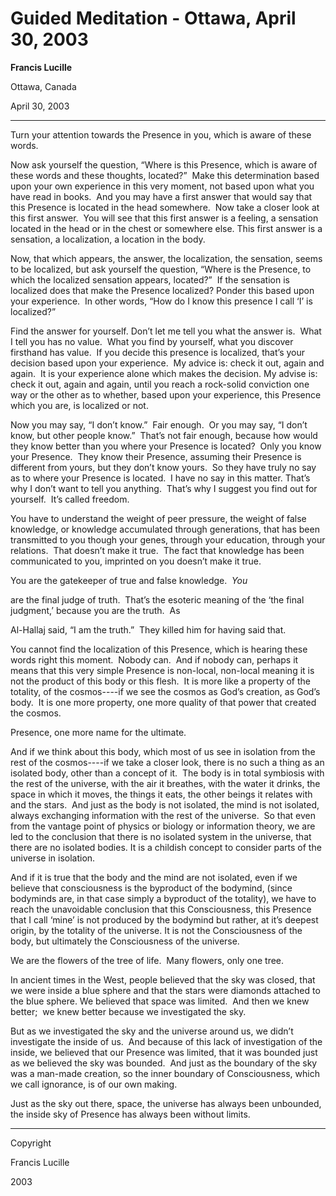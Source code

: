 # Guided Meditation - Ottawa, April 30, 2003

**Francis Lucille**

Ottawa, Canada

April 30, 2003

* * *

Turn your attention towards the Presence in you, which is aware of these words.

Now ask yourself the question, “Where is this Presence, which is aware of these words and these thoughts, located?”  Make this determination based upon your own experience in this very moment, not based upon what you have read in books.  And you may have a first answer that would say that this Presence is located in the head somewhere.  Now take a closer look at this first answer.  You will see that this first answer is a feeling, a sensation located in the head or in the chest or somewhere else. This first answer is a sensation, a localization, a location in the body.

Now, that which appears, the answer, the localization, the sensation, seems to be localized, but ask yourself the question, “Where is the Presence, to which the localized sensation appears, located?”  If the sensation is localized does that make the Presence localized? Ponder this based upon your experience.  In other words, “How do I know this presence I call ‘I’ is localized?”

Find the answer for yourself. Don’t let me tell you what the answer is.  What I tell you has no value.  What you find by yourself, what you discover firsthand has value.  If you decide this presence is localized, that’s your decision based upon your experience.  My advice is: check it out, again and again.  It is your experience alone which makes the decision. My advise is: check it out, again and again, until you reach a rock-solid conviction one way or the other as to whether, based upon your experience, this Presence which you are, is localized or not.

Now you may say, “I don’t know.”  Fair enough.  Or you may say, “I don’t know, but other people know.”  That’s not fair enough, because how would they know better than you where your Presence is located?  Only you know your Presence.  They know their Presence, assuming their Presence is different from yours, but they don’t know yours.  So they have truly no say as to where your Presence is located.  I have no say in this matter. That’s why I don’t want to tell you anything.  That’s why I suggest you find out for yourself.  It’s called freedom.

You have to understand the weight of peer pressure, the weight of false knowledge, or knowledge accumulated through generations, that has been transmitted to you though your genes, through your education, through your relations.  That doesn’t make it true.  The fact that knowledge has been communicated to you, imprinted on you doesn’t make it true.

You are the gatekeeper of true and false knowledge.  _You_

are the final judge of truth.  That’s the esoteric meaning of the ‘the final judgment,’ because you are the truth.  As

Al-Hallaj said, “I am the truth.”  They killed him for having said that.

You cannot find the localization of this Presence, which is hearing these words right this moment.  Nobody can.  And if nobody can, perhaps it means that this very simple Presence is non-local, non-local meaning it is not the product of this body or this flesh.  It is more like a property of the totality, of the cosmos----if we see the cosmos as God’s creation, as God’s body.  It is one more property, one more quality of that power that created the cosmos.

Presence, one more name for the ultimate.

And if we think about this body, which most of us see in isolation from the rest of the cosmos----if we take a closer look, there is no such a thing as an isolated body, other than a concept of it.  The body is in total symbiosis with the rest of the universe, with the air it breathes, with the water it drinks, the space in which it moves, the things it eats, the other beings it relates with and the stars.  And just as the body is not isolated, the mind is not isolated, always exchanging information with the rest of the universe.  So that even from the vantage point of physics or biology or information theory, we are led to the conclusion that there is no isolated system in the universe, that there are no isolated bodies. It is a childish concept to consider parts of the universe in isolation.

And if it is true that the body and the mind are not isolated, even if we believe that consciousness is the byproduct of the bodymind, (since bodyminds are, in that case simply a byproduct of the totality), we have to reach the unavoidable conclusion that this Consciousness, this Presence that I call ‘mine’ is not produced by the bodymind but rather, at it’s deepest origin, by the totality of the universe. It is not the Consciousness of the body, but ultimately the Consciousness of the universe.

We are the flowers of the tree of life.  Many flowers, only one tree.

In ancient times in the West, people believed that the sky was closed, that we were inside a blue sphere and that the stars were diamonds attached to the blue sphere. We believed that space was limited.  And then we knew better;  we knew better because we investigated the sky.

But as we investigated the sky and the universe around us, we didn’t investigate the inside of us.  And because of this lack of investigation of the inside, we believed that our Presence was limited, that it was bounded just as we believed the sky was bounded.  And just as the boundary of the sky was a man-made creation, so the inner boundary of Consciousness, which we call ignorance, is of our own making.

Just as the sky out there, space, the universe has always been unbounded, the inside sky of Presence has always been without limits.

* * *

Copyright

Francis Lucille

2003

